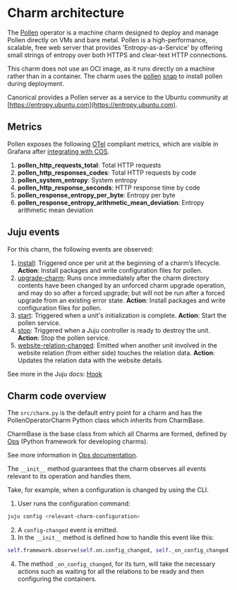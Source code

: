 # Charm architecture

​The [Pollen](https://github.com/dustinkirkland/pollen) operator is a machine charm designed to deploy and manage Pollen directly on VMs and bare metal. Pollen is a high-performance, scalable, free web server that provides 'Entropy-as-a-Service' by offering small strings of entropy over both HTTPS and clear-text HTTP connections.

This charm does not use an OCI image, as it runs directly on a machine rather than in a container. The charm uses the [pollen](https://github.com/canonical/pollen/blob/main/snap/snapcraft.yaml) [snap](https://ubuntu.com/core/docs/snaps-in-ubuntu-core) to install pollen during deployment.

Canonical provides a Pollen server as a service to the Ubuntu community at [https://entropy.ubuntu.com](https://entropy.ubuntu.com).

## Metrics

Pollen exposes the following [OTel](https://opentelemetry.io/docs/specs/otel/metrics/) compliant metrics, which are visible in Grafana after [integrating with COS](https://charmhub.io/pollen/docs/how-to-relate-to-cos).

1. **pollen_http_requests_total**: Total HTTP requests
2. **pollen_http_responses_codes**: Total HTTP requests by code
3. **pollen_system_entropy**: System entropy
4. **pollen_http_response_seconds**: HTTP response time by code
5. **pollen_response_entropy_per_byte**: Entropy per byte
6. **pollen_response_entropy_arithmetic_mean_deviation**: Entropy arithmetic mean deviation

## Juju events

For this charm, the following events are observed:

1. [install](https://documentation.ubuntu.com/juju/latest/reference/hook/index.html#install): Triggered once per unit at the beginning of a charm’s lifecycle. **Action**: Install packages and write configuration files for pollen.
2. [upgrade-charm](https://documentation.ubuntu.com/juju/latest/reference/hook/index.html#upgrade-charm): Runs once immediately after the charm directory contents have been changed by an unforced charm upgrade operation, and may do so after a forced upgrade; but will not be run after a forced upgrade from an existing error state. **Action**: Install packages and write configuration files for pollen.
3. [start](https://documentation.ubuntu.com/juju/latest/reference/hook/index.html#start): Triggered when a unit's initialization is complete. **Action**: Start the pollen service.
4. [stop](https://documentation.ubuntu.com/juju/latest/reference/hook/index.html#stop): Triggered when a Juju controller is ready to destroy the unit. **Action**: Stop the pollen service.
5. [website-relation-changed](https://documentation.ubuntu.com/juju/latest/reference/hook/index.html#endpoint-relation-changed): Emitted when another unit involved in the website relation (from either side) touches the relation data. **Action**: Updates the relation data with the website details.

See more in the Juju docs: [Hook](https://documentation.ubuntu.com/juju/latest/user/reference/hook/)

## Charm code overview

The `src/charm.py` is the default entry point for a charm and has the PollenOperatorCharm Python class which inherits from CharmBase.

CharmBase is the base class from which all Charms are formed, defined by [Ops](https://ops.readthedocs.io/en/latest/) (Python framework for developing charms).

See more information in [Ops documentation](https://juju.is/docs/sdk/ops).

The `__init__` method guarantees that the charm observes all events relevant to its operation and handles them.

Take, for example, when a configuration is changed by using the CLI.

1. User runs the configuration command:
```bash
juju config <relevant-charm-configuration>
```
2. A `config-changed` event is emitted.
3. In the `__init__` method is defined how to handle this event like this:
```python
self.framework.observe(self.on.config_changed, self._on_config_changed)
```
4. The method `_on_config_changed`, for its turn, will take the necessary actions such as waiting for all the relations to be ready and then configuring the containers.
